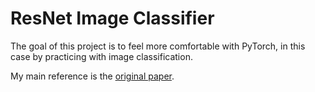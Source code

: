 # ResNet Image Classifier
The goal of this project is to feel more comfortable with PyTorch, in this case by practicing with image classification.

My main reference is the [original paper](https://www.cv-foundation.org/openaccess/content_cvpr_2016/papers/He_Deep_Residual_Learning_CVPR_2016_paper.pdf).

